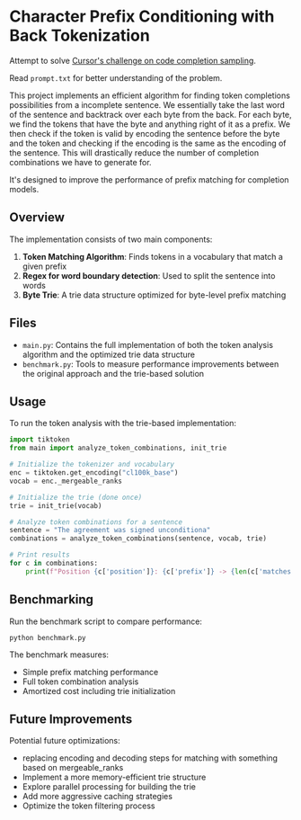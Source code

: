 # Character Prefix Conditioning with Back Tokenization
Attempt to solve [Cursor's challenge on code completion sampling](https://www.cursor.com/blog/cpc).

Read `prompt.txt` for better understanding of the problem.

This project implements an efficient algorithm for finding token completions possibilities from a incomplete sentence.
We essentially take the last word of the sentence and backtrack over each byte from the back.
For each byte, we find the tokens that have the byte and anything right of it as a prefix.
We then check if the token is valid by encoding the sentence before the byte and the token and checking if the encoding is the same as the encoding of the sentence. This will drastically reduce the number of completion combinations we have to generate for.

It's designed to improve the performance of prefix matching for completion models.

## Overview

The implementation consists of two main components:

1. **Token Matching Algorithm**: Finds tokens in a vocabulary that match a given prefix
2. **Regex for word boundary detection**: Used to split the sentence into words
3. **Byte Trie**: A trie data structure optimized for byte-level prefix matching


## Files

- `main.py`: Contains the full implementation of both the token analysis algorithm and the optimized trie data structure
- `benchmark.py`: Tools to measure performance improvements between the original approach and the trie-based solution

## Usage

To run the token analysis with the trie-based implementation:

```python
import tiktoken
from main import analyze_token_combinations, init_trie

# Initialize the tokenizer and vocabulary
enc = tiktoken.get_encoding("cl100k_base")
vocab = enc._mergeable_ranks

# Initialize the trie (done once)
trie = init_trie(vocab)

# Analyze token combinations for a sentence
sentence = "The agreement was signed unconditiona"
combinations = analyze_token_combinations(sentence, vocab, trie)

# Print results
for c in combinations:
    print(f"Position {c['position']}: {c['prefix']} -> {len(c['matches'])} possible tokens")
```

## Benchmarking

Run the benchmark script to compare performance:

```
python benchmark.py
```

The benchmark measures:
- Simple prefix matching performance
- Full token combination analysis 
- Amortized cost including trie initialization

## Future Improvements

Potential future optimizations:
- replacing encoding and decoding steps for matching with something based on mergeable_ranks
- Implement a more memory-efficient trie structure
- Explore parallel processing for building the trie
- Add more aggressive caching strategies
- Optimize the token filtering process 

